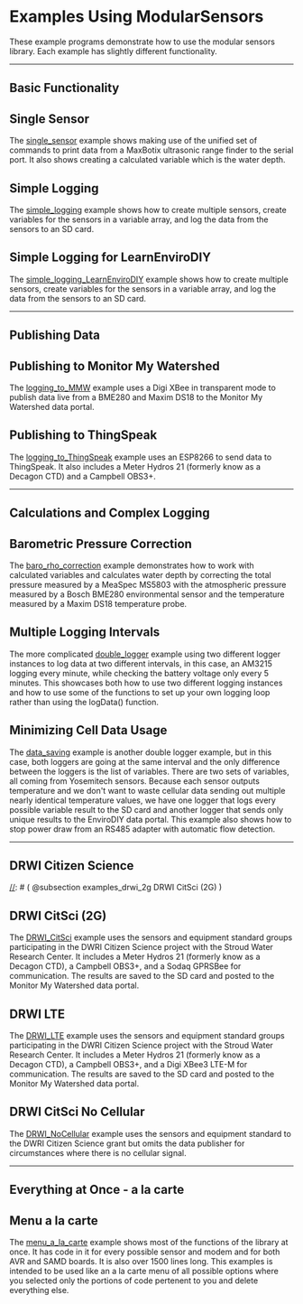 [//]: # ( @page the_examples Examples Using ModularSensors )
# Examples Using ModularSensors

These example programs demonstrate how to use the modular sensors library.
Each example has slightly different functionality.

___

[//]: # ( @tableofcontents )

[//]: # ( @section examples_basic Basic Functionality )
## Basic Functionality

[//]: # ( @subsection examples_single_sensor Single Sensor )
## Single Sensor

[//]: # ( @subpage single_sensor_example )

The [single_sensor](https://github.com/EnviroDIY/ModularSensors/tree/master/examples/single_sensor) example shows making use of the unified set of commands to print data from a MaxBotix ultrasonic range finder to the serial port.
It also shows creating a calculated variable which is the water depth.

[//]: # ( @subpage single_sensor_walkthrough )

[//]: # ( @subsection examples_simple_logging Simple Logging )
## Simple Logging

[//]: # ( @subpage simple_logging_example )

The [simple_logging](https://github.com/EnviroDIY/ModularSensors/tree/master/examples/simple_logging) example shows how to create multiple sensors, create variables for the sensors in a variable array, and log the data from the sensors to an SD card.

[//]: # ( @subpage simple_logging_walkthrough )

[//]: # ( @subsection examples_learn_envirodiy Simple Logging for LearnEnviroDIY )
## Simple Logging for LearnEnviroDIY

[//]: # ( @subpage learn_envirodiy_example )

The [simple_logging_LearnEnviroDIY](https://github.com/EnviroDIY/ModularSensors/tree/master/examples/simple_logging_LearnEnviroDIY) example shows how to create multiple sensors, create variables for the sensors in a variable array, and log the data from the sensors to an SD card.

[//]: # ( @subpage learn_envirodiy_walkthrough )


___

[//]: # ( @section examples_publishing Publishing Data )
## Publishing Data

[//]: # ( @subsection examples_mmw Publishing to Monitor My Watershed )
## Publishing to Monitor My Watershed

[//]: # ( @subpage mmw_example )

The [logging_to_MMW](https://github.com/EnviroDIY/ModularSensors/tree/master/examples/logging_to_MMW/logging_to_MMW.ino) example uses a Digi XBee in transparent mode to publish data live from a BME280 and Maxim DS18 to the Monitor My Watershed data portal.

[//]: # ( @subpage mmw_walkthrough )


[//]: # ( @subsection examples_thingspeak Publishing to ThingSpeak )
## Publishing to ThingSpeak

[//]: # ( @subpage thingspeak_example )

The [logging_to_ThingSpeak](https://github.com/EnviroDIY/ModularSensors/tree/master/examples/logging_to_ThingSpeak) example uses an ESP8266 to send data to ThingSpeak.
It also includes a Meter Hydros 21 (formerly know as a Decagon CTD) and a Campbell OBS3+.

[//]: # ( @subpage thingspeak_walkthrough )


___

[//]: # ( @section examples_complex Calculations and Complex Logging )
## Calculations and Complex Logging

[//]: # ( @subsection examples_baro_rho Barometric Pressure Correction )
## Barometric Pressure Correction

[//]: # ( @subpage baro_rho_example )

The [baro_rho_correction](https://github.com/EnviroDIY/ModularSensors/tree/master/examples/baro_rho_correction) example demonstrates how to work with calculated variables and calculates water depth by correcting the total pressure measured by a MeaSpec MS5803 with the atmospheric pressure measured by a Bosch BME280 environmental sensor and the temperature measured by a Maxim DS18 temperature probe.

[//]: # ( @subpage baro_rho_walkthrough )


[//]: # ( @subsection examples_double_log Multiple Logging Intervals )
## Multiple Logging Intervals

[//]: # ( @subpage double_log_example )

The more complicated [double_logger](https://github.com/EnviroDIY/ModularSensors/tree/master/examples/double_logger) example using two different logger instances to log data at two different intervals, in this case, an AM3215 logging every minute, while checking the battery voltage only every 5 minutes.
This showcases both how to use two different logging instances and how to use some of the functions to set up your own logging loop rather than using the logData() function.

[//]: # ( @subpage double_log_walkthrough )


[//]: # ( @subsection examples_data_saving Minimizing Cell Data Usage )
##  Minimizing Cell Data Usage

[//]: # ( @subpage data_saving_example )

The [data_saving](https://github.com/EnviroDIY/ModularSensors/tree/master/examples/) example is another double logger example, but in this case, both loggers are going at the same interval and the only difference between the loggers is the list of variables.
There are two sets of variables, all coming from Yosemitech sensors.
Because each sensor outputs temperature and we don't want to waste cellular data sending out multiple nearly identical temperature values, we have one logger that logs every possible variable result to the SD card and another logger that sends only unique results to the EnviroDIY data portal.
This example also shows how to stop power draw from an RS485 adapter with automatic flow detection.

[//]: # ( @subpage data_saving_walkthrough )


___

[//]: # ( @section examples_drwi DRWI Citizen Science )
## DRWI Citizen Science

[//]: # ( @subsection examples_drwi_2g DRWI CitSci (2G) )
## DRWI CitSci (2G)

[//]: # ( @subpage drwi_2g_example )

The [DRWI_CitSci](https://github.com/EnviroDIY/ModularSensors/tree/master/examples/DRWI_CitSci) example uses the sensors and equipment standard groups participating in the DWRI Citizen Science project with the Stroud Water Research Center.
It includes a Meter Hydros 21 (formerly know as a Decagon CTD), a Campbell OBS3+, and a Sodaq GPRSBee for communication.
The results are saved to the SD card and posted to the Monitor My Watershed data portal.

[//]: # ( @subpage drwi_2g_walkthrough )


[//]: # ( @subsection examples_drwi_lte DRWI LTE )
## DRWI LTE

[//]: # ( @subpage drwi_lte_example )

The [DRWI_LTE](https://github.com/EnviroDIY/ModularSensors/tree/master/examples/DRWI_LTE) example uses the sensors and equipment standard groups participating in the DWRI Citizen Science project with the Stroud Water Research Center.
It includes a Meter Hydros 21 (formerly know as a Decagon CTD), a Campbell OBS3+, and a Digi XBee3 LTE-M for communication.
The results are saved to the SD card and posted to the Monitor My Watershed data portal.

[//]: # ( @subpage drwi_lte_walkthrough )


[//]: # ( @subsection examples_drwi_no_cell DRWI CitSci No Cellular )
## DRWI CitSci No Cellular

[//]: # ( @subpage drwi_no_cell_example )

The [DRWI_NoCellular](https://github.com/EnviroDIY/ModularSensors/tree/master/examples/DRWI_NoCellular) example uses the sensors and equipment standard to the DWRI Citizen Science grant but omits the data publisher for circumstances where there is no cellular signal.

[//]: # ( @subpage drwi_no_cell_walkthrough )


___

[//]: # ( @section examples_everything Everything at Once - a la carte )
## Everything at Once - a la carte

[//]: # ( @subsection examples_menu Menu a la carte )
## Menu a la carte

[//]: # ( @subpage menu_example )

The [menu_a_la_carte](https://github.com/EnviroDIY/ModularSensors/tree/master/examples/menu_a_la_carte) example shows most of the functions of the library at once.
It has code in it for every possible sensor and modem and for both AVR and SAMD boards.
It is also over 1500 lines long.
This examples is intended to be used like an a la carte menu of all possible options where you selected only the portions of code pertenent to you and delete everything else.

[//]: # ( @subpage menu_walkthrough )
